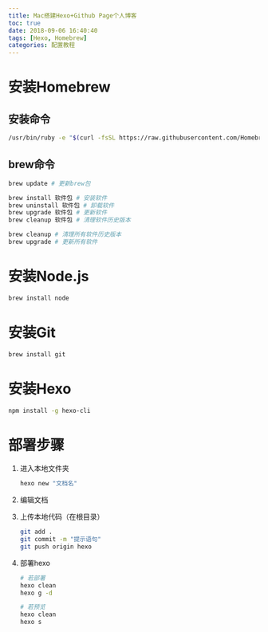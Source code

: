 ```yaml
---
title: Mac搭建Hexo+Github Page个人博客
toc: true
date: 2018-09-06 16:40:40
tags: [Hexo, Homebrew] 
categories: 配置教程
---
```


# 安装Homebrew

## 安装命令

```bash
/usr/bin/ruby -e "$(curl -fsSL https://raw.githubusercontent.com/Homebrew/install/master/install)"
```

## brew命令

```bash
brew update # 更新brew包

brew install 软件包 # 安装软件
brew uninstall 软件包 # 卸载软件
brew upgrade 软件包 # 更新软件
brew cleanup 软件包 # 清理软件历史版本

brew cleanup # 清理所有软件历史版本
brew upgrade # 更新所有软件
```

# 安装Node.js

```bash
brew install node
```

# 安装Git

```bash
brew install git
```

# 安装Hexo

```bash
npm install -g hexo-cli
```

# 部署步骤

1. 进入本地文件夹

   ```bash
   hexo new "文档名"
   ```

2. 编辑文档

3. 上传本地代码（在根目录）

   ```bash
   git add .
   git commit -m "提示语句"
   git push origin hexo
   ```

4. 部署hexo

   ```bash
   # 若部署
   hexo clean 
   hexo g -d
   
   # 若预览
   hexo clean
   hexo s
   ```
